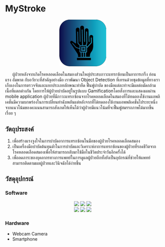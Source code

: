 # MyStroke
<p align=center>
    <img src="https://raw.githubusercontent.com/MyStroke/.github/main/profile/image/Logo.png" style="width: 30%">
</p>

<!----------------------------- คำอธิบาย ----------------------------->
<p>&nbsp&nbsp&nbsp&nbsp&nbsp ผู้ป่วยหลังจากเกิดโรคหลอดเลือดในสมองส่วนใหญ่ประสบภาวะแทรกซ้อนเป็นอาการเกร็ง อ่อนแรง อัมพาต กับอวัยวะที่สำคัญอย่างมือ เราพัฒนา Object Detection ที่เทรนด้วยชุดข้อมูลที่ทางเราเก็บเองในการตรวจจับและแยกประเภทลักษณะท่ายืด ฟื้นฟูบำบัด ของมือแต่ละท่าจะมีผลต่อมัดกล้ามเนื้อที่แตกต่างกัน โดยการให้ผู้ป่วยบำบัดอยู่ในรูปแบบ Gamificationโดยสั่งการและแสดงผลผ่าน mobile application ผู้ป่วยที่มีภาวะแทรกซ้อนจากโรคหลอดเลือดในสมองที่ได้ทดลองใช้งานแอพลิเคชั่นมีความบกพร่องในการเปลี่ยนท่าฉับพลันแต่หลังจากที่ได้ทดลองใช้งานแอพพลิเคชั่นไประยะหนึ่งจากแนวโน้มของคะแนนสามารถสังเกตให้เห็นได้ว่าผู้ป่วยมีแนวโน้มที่จะฟื้นฟูสมรรถภาพได้มากขึ้นเรื่อย ๆ 
</p>

<!----------------------------- วัตถุประสงค์ ----------------------------->
## วัตถุประสงค์
1. เพื่อสร้างแรงจูงใจในการบำบัดอาการแทรกซ้อนในมือของผู้ป่วยโรคหลอดเลือดสมอง
2. เป็นเครื่องมือบำบัดต้นทุนต่ำในการบำบัดและวิเคราะห์อาการแทรกซ้อนของผู้ป่วยที่รอดชีวิตจากโรคหลอดเลือดสมองเพื่อให้สามารถกลับมาใช้มือในชีวิตประจำวันอีกครั้งได้
3. เพื่อลดภาระของบุคลากรทางการแพทย์ในการดูแลผู้ป่วยอีกทั้งยังเป็นอุปกรณ์ที่ช่วยให้แพทย์สามารถติดตามผลผู้ป่วยและวินิจฉัยได้ง่ายขึ้น

<!----------------------------- วัสดุอุปกรณ์ ----------------------------->
## วัสดุอุปกรณ์
### Software
<p align=center>
    <img src="https://img.shields.io/badge/Jupyter-F37626.svg?&style=for-the-badge&logo=Jupyter&logoColor=white">
    <img src="https://img.shields.io/badge/Unity-100000?style=for-the-badge&logo=unity&logoColor=white">
    <img src="https://img.shields.io/badge/TensorFlow-FF6F00?style=for-the-badge&logo=TensorFlow&logoColor=white"> <br>
    <img src="https://img.shields.io/badge/fastapi-109989?style=for-the-badge&logo=FASTAPI&logoColor=white">
    <img src="https://img.shields.io/badge/React_Native-20232A?style=for-the-badge&logo=react&logoColor=61DAFB">
    <img src="https://img.shields.io/badge/firebase-ffca28?style=for-the-badge&logo=firebase&logoColor=black">
</p>

### Hardware
- Webcam Camera
- Smartphone

